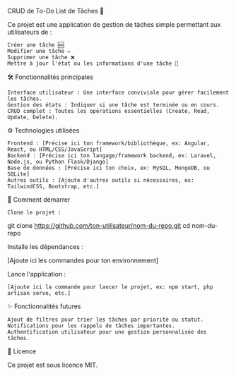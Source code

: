 CRUD de To-Do List de Tâches 📝

Ce projet est une application de gestion de tâches simple permettant aux utilisateurs de :

    Créer une tâche 🆕
    Modifier une tâche ✏️
    Supprimer une tâche ❌
    Mettre à jour l'état ou les informations d'une tâche 🔄

🛠️ Fonctionnalités principales

    Interface utilisateur : Une interface conviviale pour gérer facilement les tâches.
    Gestion des états : Indiquer si une tâche est terminée ou en cours.
    CRUD complet : Toutes les opérations essentielles (Create, Read, Update, Delete).

⚙️ Technologies utilisées

    Frontend : [Précise ici ton framework/bibliothèque, ex: Angular, React, ou HTML/CSS/JavaScript]
    Backend : [Précise ici ton langage/framework backend, ex: Laravel, Node.js, ou Python Flask/Django]
    Base de données : [Précise ici ton choix, ex: MySQL, MongoDB, ou SQLite]
    Autres outils : [Ajoute d'autres outils si nécessaires, ex: TailwindCSS, Bootstrap, etc.]

🚀 Comment démarrer

    Clone le projet :

git clone https://github.com/ton-utilisateur/nom-du-repo.git
cd nom-du-repo

Installe les dépendances :

[Ajoute ici les commandes pour ton environnement]

Lance l'application :

    [Ajoute ici la commande pour lancer le projet, ex: npm start, php artisan serve, etc.]

✨ Fonctionnalités futures

    Ajout de filtres pour trier les tâches par priorité ou statut.
    Notifications pour les rappels de tâches importantes.
    Authentification utilisateur pour une gestion personnalisée des tâches.

📄 Licence

Ce projet est sous licence MIT.
